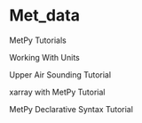 # Met_data

MetPy Tutorials

Working With Units

Upper Air Sounding Tutorial

xarray with MetPy Tutorial

MetPy Declarative Syntax Tutorial
